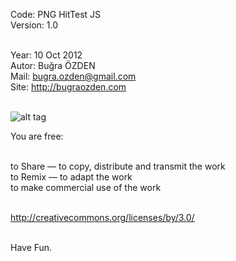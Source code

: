    Code: PNG HitTest JS<br />
   Version: 1.0<br /><br />

   Year: 10 Oct 2012<br />
   Autor: Buğra ÖZDEN<br />
   Mail: bugra.ozden@gmail.com<br />
   Site: http://bugraozden.com<br /><br />
   
   ![alt tag](http://bugraozden.com/images/thumbnails/png.hittest.js.png)


   You are free:<br /><br />

   to Share — to copy, distribute and transmit the work<br />
   to Remix — to adapt the work<br />
   to make commercial use of the work<br /><br />

   <http://creativecommons.org/licenses/by/3.0/><br /><br />


   Have Fun.